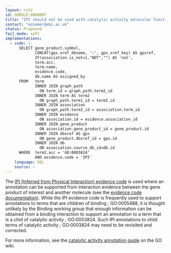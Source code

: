```yaml
---
layout: rule
id: GORULE:0000007
title: "IPI should not be used with catalytic activity molecular function terms"
contact: "edimmer@ebi.ac.uk"
status: Proposed
fail_mode: soft
implementations:
  - code: |-
      SELECT gene_product.symbol,
             CONCAT(gpx.xref_dbname, ':', gpx.xref_key) AS gpxref,
             IF(association.is_not=1,"NOT","") AS 'not',
             term.acc,
             term.name,
             evidence.code,
             db.name AS assigned_by
      FROM   term
             INNER JOIN graph_path
               ON term.id = graph_path.term2_id
             INNER JOIN term AS term2
               ON graph_path.term1_id = term2.id
             INNER JOIN association
               ON graph_path.term2_id = association.term_id
             INNER JOIN evidence
               ON association.id = evidence.association_id
             INNER JOIN gene_product
               ON association.gene_product_id = gene_product.id
             INNER JOIN dbxref AS gpx
               ON gene_product.dbxref_id = gpx.id
             INNER JOIN db
               ON association.source_db_id=db.id
      WHERE  term2.acc = 'GO:0003824'
             AND evidence.code = 'IPI'
    language: SQL
    source: ~
---
```

The [IPI (Inferred from Physical Interaction) evidence
code](http://www.geneontology.org/GO.evidence.shtml#ipi) is used where
an annotation can be supported from interaction evidence between the
gene product of interest and another molecule (see the [evidence code
documentation](http://www.geneontology.org/GO.evidence.shtml#ipi)).
While the IPI evidence code is frequently used to support annotations to
terms that are children of binding ; GO:0005488, it is thought unlikely
by the Binding working group that enough information can be obtained
from a binding interaction to support an annotation to a term that is a
chid of catalytic activity ; GO:0003824. Such IPI annotations to child
terms of catalytic activity ; GO:0003824 may need to be revisited and
corrected.

For more information, see the [catalytic activity annotation
guide](http://wiki.geneontology.org/index.php/Annotations_to_Catalytic_activity_with_IPI)
on the GO wiki.

